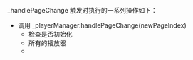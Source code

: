 
_handlePageChange 触发时执行的一系列操作如下：
- 调用 _playerManager.handlePageChange(newPageIndex)
	- 检查是否初始化
	- 所有的播放器
	- 
<!--stackedit_data:
eyJoaXN0b3J5IjpbLTE5MjQ4Mjk0MTUsLTIwODg3NDY2MTJdfQ
==
-->